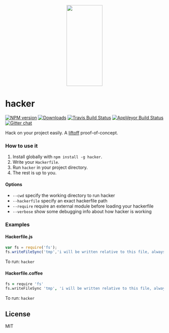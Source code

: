 <p align="center">
  <a href="http://gulpjs.com">
    <img height="257" width="114" src="https://raw.githubusercontent.com/gulpjs/artwork/master/gulp-2x.png">
  </a>
</p>

# hacker

[![NPM version][npm-image]][npm-url] [![Downloads][downloads-image]][npm-url] [![Travis Build Status][travis-image]][travis-url] [![AppVeyor Build Status][appveyor-image]][appveyor-url] [![Gitter chat][gitter-image]][gitter-url]

Hack on your project easily. A [liftoff](https://github.com/gulpjs/liftoff) proof-of-concept.

### How to use it

1. Install globally with `npm install -g hacker`.
2. Write your `Hackerfile`.
3. Run `hacker` in your project directory.
4. The rest is up to you.

#### Options
- `--cwd` specify the working directory to run hacker
- `--hackerfile` specify an exact hackerfile path
- `--require` require an external module before loading your hackerfile
- `--verbose` show some debugging info about how hacker is working

### Examples

#### Hackerfile.js
```js
var fs = require('fs');
fs.writeFileSync('tmp','i will be written relative to this file, always.');
```
To run:
`hacker`

#### Hackerfile.coffee
```coffeescript
fs = require 'fs'
fs.writeFileSync 'tmp', 'i will be written relative to this file, always.'
```
To run:
`hacker`

## License

MIT

[downloads-image]: http://img.shields.io/npm/dm/hacker.svg
[npm-url]: https://www.npmjs.com/package/hacker
[npm-image]: http://img.shields.io/npm/v/hacker.svg

[travis-url]: https://travis-ci.org/gulpjs/hacker
[travis-image]: http://img.shields.io/travis/gulpjs/hacker.svg?label=travis-ci

[appveyor-url]: https://ci.appveyor.com/project/gulpjs/hacker
[appveyor-image]: https://img.shields.io/appveyor/ci/gulpjs/hacker.svg?label=appveyor

[gitter-url]: https://gitter.im/gulpjs/gulp
[gitter-image]: https://badges.gitter.im/gulpjs/gulp.svg
